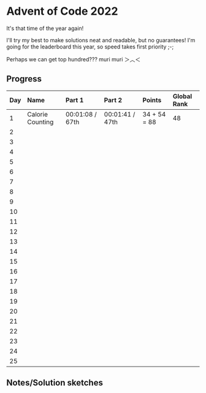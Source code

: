 # Advent of Code 2022

It's that time of the year again!

I'll try my best to make solutions neat and readable, but no guarantees! 
I'm going for the leaderboard this year, so speed takes first priority ;-;

Perhaps we can get top hundred??? muri muri ＞︿＜

## Progress


| Day | Name             | Part 1          | Part 2          | Points       | Global Rank |
| --- | :--------------- | :-------------- | :-------------- | :----------- | :---------- |
| 1   | Calorie Counting | 00:01:08 / 67th | 00:01:41 / 47th | 34 + 54 = 88 | 48          |
| 2   |                  |                 |                 |              |             |
| 3   |                  |                 |                 |              |             |
| 4   |                  |                 |                 |              |             |
| 5   |                  |                 |                 |              |             |
| 6   |                  |                 |                 |              |             |
| 7   |                  |                 |                 |              |             |
| 8   |                  |                 |                 |              |             |
| 9   |                  |                 |                 |              |             |
| 10  |                  |                 |                 |              |             |
| 11  |                  |                 |                 |              |             |
| 12  |                  |                 |                 |              |             |
| 13  |                  |                 |                 |              |             |
| 14  |                  |                 |                 |              |             |
| 15  |                  |                 |                 |              |             |
| 16  |                  |                 |                 |              |             |
| 17  |                  |                 |                 |              |             |
| 18  |                  |                 |                 |              |             |
| 19  |                  |                 |                 |              |             |
| 20  |                  |                 |                 |              |             |
| 21  |                  |                 |                 |              |             |
| 22  |                  |                 |                 |              |             |
| 23  |                  |                 |                 |              |             |
| 24  |                  |                 |                 |              |             |
| 25  |                  |                 |                 |              |             |

## Notes/Solution sketches

